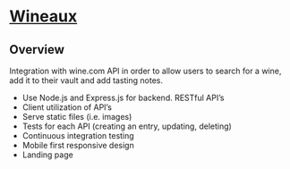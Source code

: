 # [Wineaux](https://wineaux.herokuapp.com/)

## Overview 

Integration with wine.com API in order to allow users to search for a wine, add it to their vault and add tasting notes.  

* Use Node.js and Express.js for backend.  RESTful API’s
* Client utilization of API’s 
* Serve static files (i.e. images)
* Tests for each API (creating an entry, updating, deleting)
* Continuous integration testing 
* Mobile first responsive design
* Landing page
